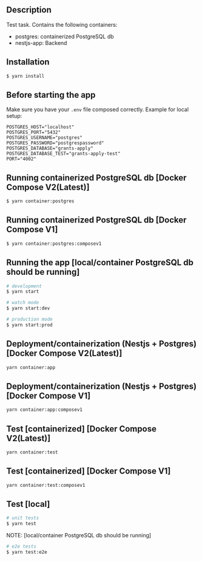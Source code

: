 ## Description

Test task. Contains the following containers:
 - postgres: containerized PostgreSQL db
 - nestjs-app: Backend

## Installation

```bash
$ yarn install
```

## Before starting the app

Make sure you have your `.env` file composed correctly. Example for local setup:

```
POSTGRES_HOST="localhost"
POSTGRES_PORT="5432"
POSTGRES_USERNAME="postgres"
POSTGRES_PASSWORD="postgrespassword"
POSTGRES_DATABASE="grants-apply"
POSTGRES_DATABASE_TEST="grants-apply-test"
PORT="4002"
```

## Running containerized PostgreSQL db [Docker Compose V2(Latest)]

```bash
$ yarn container:postgres
```

## Running containerized PostgreSQL db [Docker Compose V1]

```bash
$ yarn container:postgres:composev1
```

## Running the app [local/container PostgreSQL db should be running]

```bash
# development
$ yarn start

# watch mode
$ yarn start:dev

# production mode
$ yarn start:prod
```
## Deployment/containerization (Nestjs + Postgres) [Docker Compose V2(Latest)]

```bash
yarn container:app
```

## Deployment/containerization (Nestjs + Postgres) [Docker Compose V1]

```bash
yarn container:app:composev1
```

## Test [containerized] [Docker Compose V2(Latest)]

```bash
yarn container:test
```

## Test [containerized] [Docker Compose V1]

```bash
yarn container:test:composev1
```

## Test [local]

```bash
# unit tests
$ yarn test
```

NOTE: [local/container PostgreSQL db should be running]

```bash
# e2e tests
$ yarn test:e2e
```